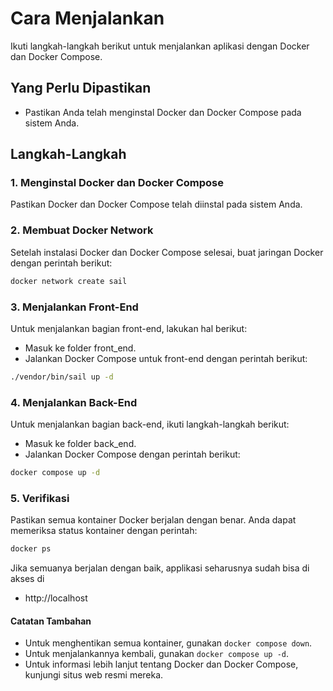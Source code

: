 # Cara Menjalankan

Ikuti langkah-langkah berikut untuk menjalankan aplikasi dengan Docker dan Docker Compose.

## Yang Perlu Dipastikan
- Pastikan Anda telah menginstal Docker dan Docker Compose pada sistem Anda.

## Langkah-Langkah

### 1. Menginstal Docker dan Docker Compose
Pastikan Docker dan Docker Compose telah diinstal pada sistem Anda.

### 2. Membuat Docker Network
Setelah instalasi Docker dan Docker Compose selesai, buat jaringan Docker dengan perintah berikut:
```bash
docker network create sail
```

### 3. Menjalankan Front-End

Untuk menjalankan bagian front-end, lakukan hal berikut:
- Masuk ke folder front_end.
- Jalankan Docker Compose untuk front-end dengan perintah berikut:
```bash
./vendor/bin/sail up -d
```

### 4. Menjalankan Back-End

Untuk menjalankan bagian back-end, ikuti langkah-langkah berikut:
- Masuk ke folder back_end.
- Jalankan Docker Compose dengan perintah berikut:
```bash
docker compose up -d
```

### 5. Verifikasi
Pastikan semua kontainer Docker berjalan dengan benar. Anda dapat memeriksa status kontainer dengan perintah:
```bash
docker ps
```

Jika semuanya berjalan dengan baik, applikasi seharusnya sudah bisa di akses di
- http://localhost

#### Catatan Tambahan

- Untuk menghentikan semua kontainer, gunakan `docker compose down`.
- Untuk menjalankannya kembali, gunakan `docker compose up -d`.
- Untuk informasi lebih lanjut tentang Docker dan Docker Compose, kunjungi situs web resmi mereka.